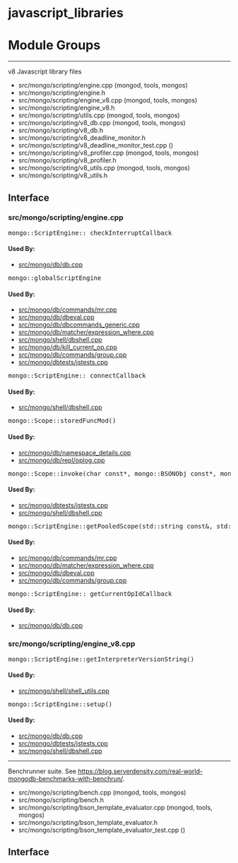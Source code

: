 # javascript\_libraries

# Module Groups

-------------

v8 Javascript library files

- src/mongo/scripting/engine.cpp   (mongod, tools, mongos)
- src/mongo/scripting/engine.h
- src/mongo/scripting/engine\_v8.cpp   (mongod, tools, mongos)
- src/mongo/scripting/engine\_v8.h
- src/mongo/scripting/utils.cpp   (mongod, tools, mongos)
- src/mongo/scripting/v8\_db.cpp   (mongod, tools, mongos)
- src/mongo/scripting/v8\_db.h
- src/mongo/scripting/v8\_deadline\_monitor.h
- src/mongo/scripting/v8\_deadline\_monitor\_test.cpp   ()
- src/mongo/scripting/v8\_profiler.cpp   (mongod, tools, mongos)
- src/mongo/scripting/v8\_profiler.h
- src/mongo/scripting/v8\_utils.cpp   (mongod, tools, mongos)
- src/mongo/scripting/v8\_utils.h

## Interface
### src/mongo/scripting/engine.cpp
<pre>mongo::ScriptEngine::_checkInterruptCallback</pre>
#### Used By:
- [src/mongo/db/db.cpp](../mongos\_and\_mongod\_mains)

<pre>mongo::globalScriptEngine</pre>
#### Used By:
- [src/mongo/db/commands/mr.cpp](../database\_commands)
- [src/mongo/db/dbeval.cpp](../database\_commands)
- [src/mongo/db/dbcommands\_generic.cpp](../database\_commands)
- [src/mongo/db/matcher/expression\_where.cpp](../query\_system)
- [src/mongo/shell/dbshell.cpp](../mongo\_shell)
- [src/mongo/db/kill\_current\_op.cpp](../client\_and\_operation\_tracking)
- [src/mongo/db/commands/group.cpp](../database\_commands)
- [src/mongo/dbtests/jstests.cpp](../unit\_tests)

<pre>mongo::ScriptEngine::_connectCallback</pre>
#### Used By:
- [src/mongo/shell/dbshell.cpp](../mongo\_shell)

<pre>mongo::Scope::storedFuncMod()</pre>
#### Used By:
- [src/mongo/db/namespace\_details.cpp](../storage\_layer\_structure)
- [src/mongo/db/repl/oplog.cpp](../replication)

<pre>mongo::Scope::invoke(char const*, mongo::BSONObj const*, mongo::BSONObj const*, int)</pre>
#### Used By:
- [src/mongo/dbtests/jstests.cpp](../unit\_tests)
- [src/mongo/shell/dbshell.cpp](../mongo\_shell)

<pre>mongo::ScriptEngine::getPooledScope(std::string const&, std::string const&)</pre>
#### Used By:
- [src/mongo/db/commands/mr.cpp](../database\_commands)
- [src/mongo/db/matcher/expression\_where.cpp](../query\_system)
- [src/mongo/db/dbeval.cpp](../database\_commands)
- [src/mongo/db/commands/group.cpp](../database\_commands)

<pre>mongo::ScriptEngine::_getCurrentOpIdCallback</pre>
#### Used By:
- [src/mongo/db/db.cpp](../mongos\_and\_mongod\_mains)
### src/mongo/scripting/engine\_v8.cpp
<pre>mongo::ScriptEngine::getInterpreterVersionString()</pre>
#### Used By:
- [src/mongo/shell/shell\_utils.cpp](../mongo\_shell)

<pre>mongo::ScriptEngine::setup()</pre>
#### Used By:
- [src/mongo/db/db.cpp](../mongos\_and\_mongod\_mains)
- [src/mongo/dbtests/jstests.cpp](../unit\_tests)
- [src/mongo/shell/dbshell.cpp](../mongo\_shell)

-------------

Benchrunner suite. See  https://blog.serverdensity.com/real-world-mongodb-benchmarks-with-benchrun/.

- src/mongo/scripting/bench.cpp   (mongod, tools, mongos)
- src/mongo/scripting/bench.h
- src/mongo/scripting/bson\_template\_evaluator.cpp   (mongod, tools, mongos)
- src/mongo/scripting/bson\_template\_evaluator.h
- src/mongo/scripting/bson\_template\_evaluator\_test.cpp   ()

## Interface
